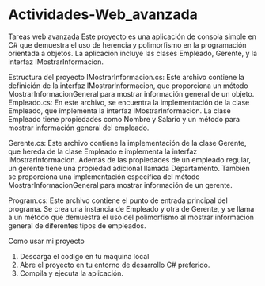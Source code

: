 # Actividades-Web_avanzada
Tareas web avanzada
Este proyecto es una aplicación de consola simple en C# que demuestra el uso de herencia y 
polimorfismo en la programación orientada a objetos. La aplicación incluye las clases Empleado, 
Gerente, y la interfaz IMostrarInformacion.

Estructura del proyecto
IMostrarInformacion.cs: Este archivo contiene la definición de la interfaz IMostrarInformacion, que proporciona un método MostrarInformacionGeneral para mostrar información general de un objeto.
Empleado.cs: En este archivo, se encuentra la implementación de la clase Empleado, que implementa la interfaz IMostrarInformacion. La clase Empleado tiene propiedades como Nombre y Salario y un 
método para mostrar información general del empleado.

Gerente.cs: Este archivo contiene la implementación de la clase Gerente, que hereda de la clase Empleado e implementa la interfaz IMostrarInformacion. Además de las propiedades de un empleado 
regular, un gerente tiene una propiedad adicional llamada Departamento. También se proporciona una implementación específica del método MostrarInformacionGeneral para mostrar información de un 
gerente.

Program.cs: Este archivo contiene el punto de entrada principal del programa. Se crea una instancia de Empleado y otra de Gerente, y se llama a un método que demuestra el uso del polimorfismo al 
mostrar información general de diferentes tipos de empleados.

Como usar mi proyecto
1. Descarga el codigo en tu maquina local
2. Abre el proyecto en tu entorno de desarrollo C# preferido.
3. Compila y ejecuta la aplicación.

